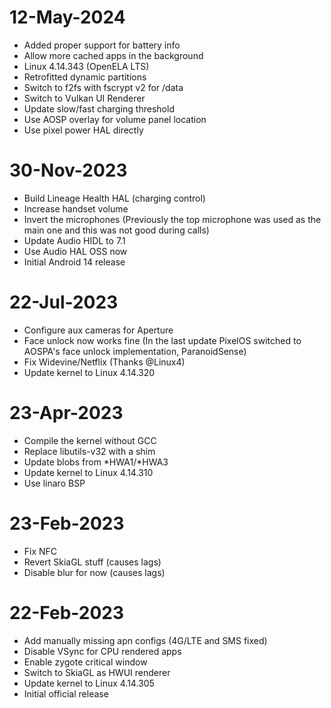 # 12-May-2024
- Added proper support for battery info
- Allow more cached apps in the background
- Linux 4.14.343 (OpenELA LTS)
- Retrofitted dynamic partitions
- Switch to f2fs with fscrypt v2 for /data
- Switch to Vulkan UI Renderer
- Update slow/fast charging threshold
- Use AOSP overlay for volume panel location
- Use pixel power HAL directly

# 30-Nov-2023
- Build Lineage Health HAL (charging control)
- Increase handset volume
- Invert the microphones (Previously the top microphone was used as the main one and this was not good during calls)
- Update Audio HIDL to 7.1
- Use Audio HAL OSS now
- Initial Android 14 release

# 22-Jul-2023
- Configure aux cameras for Aperture
- Face unlock now works fine (In the last update PixelOS switched to AOSPA's face unlock implementation, ParanoidSense)
- Fix Widevine/Netflix (Thanks @Linux4)
- Update kernel to Linux 4.14.320

# 23-Apr-2023
- Compile the kernel without GCC
- Replace libutils-v32 with a shim
- Update blobs from *HWA1/*HWA3
- Update kernel to Linux 4.14.310
- Use linaro BSP

# 23-Feb-2023
- Fix NFC
- Revert SkiaGL stuff (causes lags)
- Disable blur for now (causes lags)

# 22-Feb-2023
- Add manually missing apn configs (4G/LTE and SMS fixed)
- Disable VSync for CPU rendered apps
- Enable zygote critical window 
- Switch to SkiaGL as HWUI renderer
- Update kernel to Linux 4.14.305
- Initial official release

